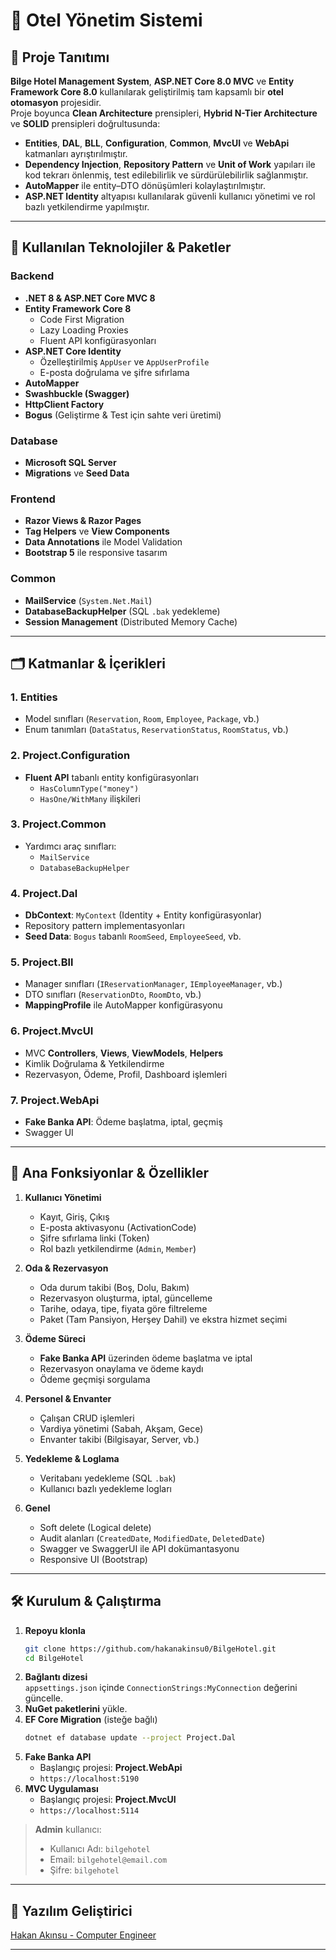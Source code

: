 # 🏨 **Otel Yönetim Sistemi**

## 📖 **Proje Tanıtımı**
**Bilge Hotel Management System**, **ASP.NET Core 8.0 MVC** ve **Entity Framework Core 8.0** kullanılarak geliştirilmiş tam kapsamlı bir **otel otomasyon** projesidir.  
Proje boyunca **Clean Architecture** prensipleri, **Hybrid N-Tier Architecture** ve **SOLID** prensipleri doğrultusunda:
- **Entities**, **DAL**, **BLL**, **Configuration**, **Common**, **MvcUI** ve **WebApi** katmanları ayrıştırılmıştır.
- **Dependency Injection**, **Repository Pattern** ve **Unit of Work** yapıları ile kod tekrarı önlenmiş, test edilebilirlik ve sürdürülebilirlik sağlanmıştır.
- **AutoMapper** ile entity–DTO dönüşümleri kolaylaştırılmıştır.
- **ASP.NET Identity** altyapısı kullanılarak güvenli kullanıcı yönetimi ve rol bazlı yetkilendirme yapılmıştır.

---

## 🚀 **Kullanılan Teknolojiler & Paketler**

### Backend
- **.NET 8 & ASP.NET Core MVC 8**  
- **Entity Framework Core 8**  
  - Code First Migration  
  - Lazy Loading Proxies  
  - Fluent API konfigürasyonları  
- **ASP.NET Core Identity**  
  - Özelleştirilmiş `AppUser` ve `AppUserProfile`  
  - E-posta doğrulama ve şifre sıfırlama  
- **AutoMapper**  
- **Swashbuckle (Swagger)**  
- **HttpClient Factory**  
- **Bogus** (Geliştirme & Test için sahte veri üretimi)

### Database
- **Microsoft SQL Server**  
- **Migrations** ve **Seed Data**  

### Frontend
- **Razor Views & Razor Pages**  
- **Tag Helpers** ve **View Components**  
- **Data Annotations** ile Model Validation  
- **Bootstrap 5** ile responsive tasarım  

### Common
- **MailService** (`System.Net.Mail`)  
- **DatabaseBackupHelper** (SQL `.bak` yedekleme)  
- **Session Management** (Distributed Memory Cache)  

---

## 🗂️ **Katmanlar & İçerikleri**

### 1. Entities
- Model sınıfları (`Reservation`, `Room`, `Employee`, `Package`, vb.)  
- Enum tanımları (`DataStatus`, `ReservationStatus`, `RoomStatus`, vb.)  

### 2. Project.Configuration
- **Fluent API** tabanlı entity konfigürasyonları  
  - `HasColumnType("money")`  
  - `HasOne/WithMany` ilişkileri  

### 3. Project.Common
- Yardımcı araç sınıfları:  
  - `MailService`  
  - `DatabaseBackupHelper`

### 4. Project.Dal
- **DbContext**: `MyContext` (Identity + Entity konfigürasyonlar)  
- Repository pattern implementasyonları  
- **Seed Data**: `Bogus` tabanlı `RoomSeed`, `EmployeeSeed`, vb.

### 5. Project.Bll
- Manager sınıfları (`IReservationManager`, `IEmployeeManager`, vb.)  
- DTO sınıfları (`ReservationDto`, `RoomDto`, vb.)  
- **MappingProfile** ile AutoMapper konfigürasyonu  

### 6. Project.MvcUI
- MVC **Controllers**, **Views**, **ViewModels**, **Helpers**  
- Kimlik Doğrulama & Yetkilendirme  
- Rezervasyon, Ödeme, Profil, Dashboard işlemleri  

### 7. Project.WebApi
- **Fake Banka API**: Ödeme başlatma, iptal, geçmiş  
- Swagger UI  

---

## 🎯 **Ana Fonksiyonlar & Özellikler**

1. **Kullanıcı Yönetimi**  
   - Kayıt, Giriş, Çıkış  
   - E-posta aktivasyonu (ActivationCode)  
   - Şifre sıfırlama linki (Token)  
   - Rol bazlı yetkilendirme (`Admin`, `Member`)

2. **Oda & Rezervasyon**  
   - Oda durum takibi (Boş, Dolu, Bakım)  
   - Rezervasyon oluşturma, iptal, güncelleme  
   - Tarihe, odaya, tipe, fiyata göre filtreleme  
   - Paket (Tam Pansiyon, Herşey Dahil) ve ekstra hizmet seçimi  

3. **Ödeme Süreci**  
   - **Fake Banka API** üzerinden ödeme başlatma ve iptal  
   - Rezervasyon onaylama ve ödeme kaydı  
   - Ödeme geçmişi sorgulama  

4. **Personel & Envanter**  
   - Çalışan CRUD işlemleri  
   - Vardiya yönetimi (Sabah, Akşam, Gece)  
   - Envanter takibi (Bilgisayar, Server, vb.)

5. **Yedekleme & Loglama**  
   - Veritabanı yedekleme (SQL `.bak`)  
   - Kullanıcı bazlı yedekleme logları  

6. **Genel**  
   - Soft delete (Logical delete)  
   - Audit alanları (`CreatedDate`, `ModifiedDate`, `DeletedDate`)  
   - Swagger ve SwaggerUI ile API dokümantasyonu  
   - Responsive UI (Bootstrap)

---

## 🛠️ **Kurulum & Çalıştırma**

1. **Repoyu klonla**
   ```bash
   git clone https://github.com/hakanakinsu0/BilgeHotel.git
   cd BilgeHotel
   ```
2. **Bağlantı dizesi**  
   `appsettings.json` içinde `ConnectionStrings:MyConnection` değerini güncelle.
3. **NuGet paketlerini** yükle.
4. **EF Core Migration** (isteğe bağlı)  
   ```bash
   dotnet ef database update --project Project.Dal
   ```
5. **Fake Banka API**  
   - Başlangıç projesi: **Project.WebApi**  
   - `https://localhost:5190`  
6. **MVC Uygulaması**  
   - Başlangıç projesi: **Project.MvcUI**  
   - `https://localhost:5114`  

> **Admin** kullanıcı:  
> - Kullanıcı Adı: `bilgehotel`
> - Email: `bilgehotel@email.com`
> - Şifre: `bilgehotel`

---

## 🤝 **Yazılım Geliştirici**

[Hakan Akınsu - Computer Engineer](https://github.com/hakanakinsu0)

---
